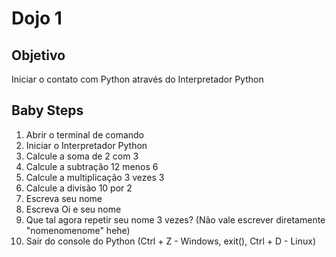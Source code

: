 # Dojo 1


## Objetivo
Iniciar o contato com Python através do Interpretador Python


## Baby Steps
1. Abrir o terminal de comando
2. Iniciar o Interpretador Python
3. Calcule a soma de 2 com 3
4. Calcule a subtração 12 menos 6
5. Calcule a multiplicação 3 vezes 3
6. Calcule a divisão 10 por 2
7. Escreva seu nome
8. Escreva Oi e seu nome
9. Que tal agora repetir seu nome 3 vezes? (Não vale escrever diretamente "nomenomenome" hehe)
3. Sair do console do Python (Ctrl + Z - Windows, exit(), Ctrl + D - Linux)





